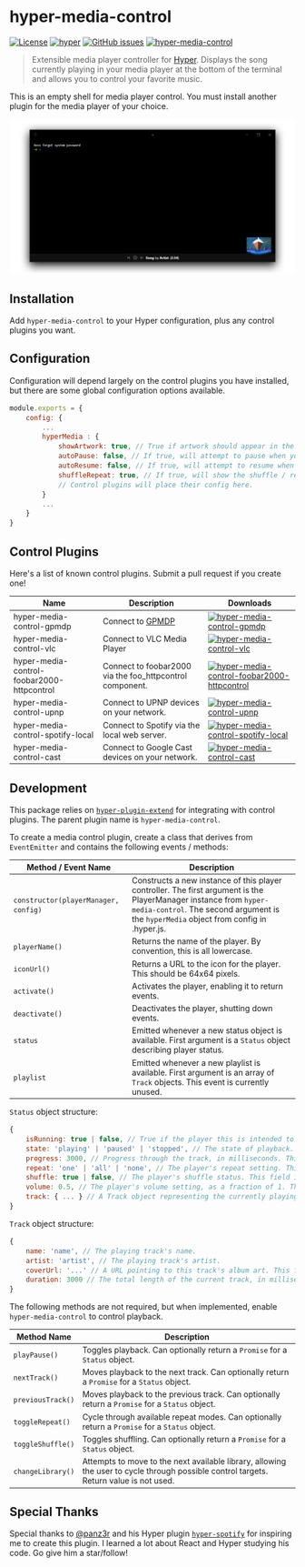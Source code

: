 # hyper-media-control

[![License](https://img.shields.io/github/license/OrionNebula/hyper-media-control.svg)](LICENSE)
[![hyper](https://img.shields.io/badge/Hyper-v2.0.0-brightgreen.svg)](https://github.com/zeit/hyper/releases/tag/2.0.0)
[![GitHub issues](https://img.shields.io/github/issues/OrionNebula/hyper-media-control.svg)](https://github.com/OrionNebula/hyper-media-control/issues)
[![hyper-media-control](https://img.shields.io/npm/dm/hyper-media-control.svg)](https://npmjs.com/hyper-media-control)

> Extensible media player controller for [Hyper](https://hyper.is).
Displays the song currently playing in your media player at the bottom of the terminal and allows you to control your favorite music.

This is an empty shell for media player control. You must install another plugin for the media player of your choice.

![hyper-media-control](Preview.png)

## Installation

Add `hyper-media-control` to your Hyper configuration, plus any control plugins you want.

## Configuration

Configuration will depend largely on the control plugins you have installed, but there are some global configuration options available.

```js
module.exports = {
    config: {
        ...
        hyperMedia : {
            showArtwork: true, // True if artwork should appear in the bottom right corner.
            autoPause: false, // If true, will attempt to pause when you switch away from a player.
            autoResume: false, // If true, will attempt to resume when you switch to a new player.
            shuffleRepeat: true, // If true, will show the shuffle / repeat buttons on the bottom bar.
            // Control plugins will place their config here.
        }
        ...
    }
}
```

## Control Plugins

Here's a list of known control plugins. Submit a pull request if you create one!

Name | Description | Downloads
---- | ----------- | ---------
hyper-media-control-gpmdp | Connect to [GPMDP](https://www.googleplaymusicdesktopplayer.com/) | [![hyper-media-control-gpmdp](https://img.shields.io/npm/dm/hyper-media-control-gpmdp.svg)](https://npmjs.com/hyper-media-control-gpmdp)
hyper-media-control-vlc | Connect to VLC Media Player | [![hyper-media-control-vlc](https://img.shields.io/npm/dm/hyper-media-control-vlc.svg)](https://npmjs.com/hyper-media-control-vlc)
hyper-media-control-foobar2000-httpcontrol | Connect to foobar2000 via the foo_httpcontrol component. | [![hyper-media-control-foobar2000-httpcontrol](https://img.shields.io/npm/dm/hyper-media-control-foobar2000-httpcontrol.svg)](https://npmjs.com/hyper-media-control-foobar2000-httpcontrol)
hyper-media-control-upnp | Connect to UPNP devices on your network. | [![hyper-media-control-upnp](https://img.shields.io/npm/dm/hyper-media-control-upnp.svg)](https://npmjs.com/hyper-media-control-upnp)
hyper-media-control-spotify-local | Connect to Spotify via the local web server. | [![hyper-media-control-spotify-local](https://img.shields.io/npm/dm/hyper-media-control-spotify-local.svg)](https://npmjs.com/hyper-media-control-spotify-local)
hyper-media-control-cast | Connect to Google Cast devices on your network. | [![hyper-media-control-cast](https://img.shields.io/npm/dm/hyper-media-control-cast.svg)](https://npmjs.com/hyper-media-control-cast)

## Development

This package relies on [`hyper-plugin-extend`](https://github.com/OrionNebula/hyper-plugin-extend) for integrating with control plugins. The parent plugin name is `hyper-media-control`.

To create a media control plugin, create a class that derives from `EventEmitter` and contains the following events / methods:

Method / Event Name | Description
----------- | -----------
`constructor(playerManager, config)` | Constructs a new instance of this player controller. The first argument is the PlayerManager instance from `hyper-media-control`. The second argument is the `hyperMedia` object from config in .hyper.js.
`playerName()` | Returns the name of the player. By convention, this is all lowercase.
`iconUrl()` | Returns a URL to the icon for the player. This should be 64x64 pixels.
`activate()` | Activates the player, enabling it to return events.
`deactivate()` | Deactivates the player, shutting down events.
`status` | Emitted whenever a new status object is available. First argument is a `Status` object describing player status.
`playlist` | Emitted whenever a new playlist is available. First argument is an array of `Track` objects. This event is currently unused.

`Status` object structure:
```js
{
    isRunning: true | false, // True if the player this is intended to control is running. False otherwise.
    state: 'playing' | 'paused' | 'stopped', // The state of playback.
    progress: 3000, // Progress through the track, in milliseconds. This field is optional.
    repeat: 'one' | 'all' | 'none', // The player's repeat setting. This field is optional.
    shuffle: true | false, // The player's shuffle status. This field is optional.
    volume: 0.5, // The player's volume setting, as a fraction of 1. This field is currently unused.
    track: { ... } // A Track object representing the currently playing track.
}
```

`Track` object structure:
```js
{
    name: 'name', // The playing track's name.
    artist: 'artist', // The playing track's artist.
    coverUrl: '...' // A URL pointing to this track's album art. This field is optional.
    duration: 3000 // The total length of the current track, in milliseconds. This field is optional.
}
```

The following methods are not required, but when implemented, enable `hyper-media-control` to control playback.

Method Name | Description
----------- | -----------
`playPause()` | Toggles playback. Can optionally return a `Promise` for a `Status` object.
`nextTrack()` | Moves playback to the next track. Can optionally return a `Promise` for a `Status` object.
`previousTrack()` | Moves playback to the previous track. Can optionally return a `Promise` for a `Status` object.
`toggleRepeat()` | Cycle through available repeat modes. Can optionally return a `Promise` for a `Status` object.
`toggleShuffle()` | Toggles shuffling. Can optionally return a `Promise` for a `Status` object.
`changeLibrary()` | Attempts to move to the next available library, allowing the user to cycle through possible control targets. Return value is not used.

## Special Thanks

Special thanks to [@panz3r](https://github.com/panz3r) and his Hyper plugin [`hyper-spotify`](https://github.com/panz3r/hyper-spotify) for inspiring me to create this plugin. I learned a lot about React and Hyper studying his code. Go give him a star/follow!

